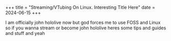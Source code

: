 +++
title = "Streaming/VTubing On Linux. Interesting Title Here"
date = 2024-06-15
+++

I am officially john hololive now but god forces me to use FOSS and Linux so if you 
wanna stream or become john hololive heres some tips and guides and stuff and yeah
<!-- 
    OS: Fedora Workstation 
    OBS (Flatpak) - For Streaming
    OBS Plugins: 
        Gstreamer / Gstreamer VA-API - Streaming Using Intel IGPU
        Droid-Cam 
        Closed Captioning     
    Warehouse (Flatpak) - Rolling Back OBS when OBS Updates Break My Plugins.        
    Lutris (Flatpak) - Running Some Vtuber Software In Wine Easily.
    Itch Desktop App (Flatpak): Managing Some Vtuber Software off Itch.io
    
    Vtubing Software:
        veadotube mini (Itch) -
        VSeeFace (Wine) - 

    Making The Videos
    Video Editng:
        Video Editors:
            KDENLive (Flatpak) -
            Pitvi (Flatpak) -
            Shotcut (Flatpak) -
        Misc:
            Handbrake (Flatpak) -
            Parabolic (Flatpak) -
            YT-DLP (RPM) -

    Photo Editors:
        GIMP 3 (beta Flatpak) -
        Krita (Flatpak) -

    Website Deisgn:
        Inkscape (Flatpak) - 
        Visual Studio Code (RPM) -
        Intellij
        Zola (RPM COPR) - 

 -->